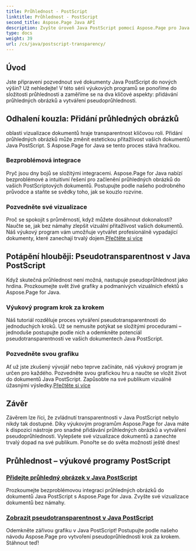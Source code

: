 ```yaml
---
title: Průhlednost - PostScript
linktitle: Průhlednost - PostScript
second_title: Aspose.Page Java API
description: Zvyšte úroveň Java PostScript pomocí Aspose.Page pro Java. Bezproblémově integrujte průhledné obrázky a vytvořte zářivou pseudoprůhlednost pro podmanivé vizualizace.
type: docs
weight: 39
url: /cs/java/postscript-transparency/
---
```

## Úvod

Jste připraveni pozvednout své dokumenty Java PostScript do nových výšin? Už nehledejte! V této sérii výukových programů se ponoříme do složitosti průhlednosti a zaměříme se na dva klíčové aspekty: přidávání průhledných obrázků a vytváření pseudoprůhlednosti.

## Odhalení kouzla: Přidání průhledných obrázků
oblasti vizualizace dokumentů hraje transparentnost klíčovou roli. Přidání průhledných obrázků může změnit estetickou přitažlivost vašich dokumentů Java PostScript. S Aspose.Page for Java se tento proces stává hračkou.

### Bezproblémová integrace
Pryč jsou dny bojů se složitými integracemi. Aspose.Page for Java nabízí bezproblémové a intuitivní řešení pro začlenění průhledných obrázků do vašich PostScriptových dokumentů. Postupujte podle našeho podrobného průvodce a staňte se svědky toho, jak se kouzlo rozvine. 

### Pozvedněte své vizualizace
 Proč se spokojit s průměrností, když můžete dosáhnout dokonalosti? Naučte se, jak bez námahy zlepšit vizuální přitažlivost vašich dokumentů. Náš výukový program vám umožňuje vytvářet profesionálně vypadající dokumenty, které zanechají trvalý dojem.[Přečtěte si více](./add-transparent-image/)

## Potápění hlouběji: Pseudotransparentnost v Java PostScript
Když skutečná průhlednost není možná, nastupuje pseudoprůhlednost jako hrdina. Prozkoumejte svět živé grafiky a podmanivých vizuálních efektů s Aspose.Page for Java.

### Výukový program krok za krokem
Náš tutoriál rozděluje proces vytváření pseudotransparentnosti do jednoduchých kroků. Už se nemusíte potýkat se složitými procedurami – jednoduše postupujte podle nich a odemkněte potenciál pseudotransparentnosti ve vašich dokumentech Java PostScript.

### Pozvedněte svou grafiku
 Ať už jste zkušený vývojář nebo teprve začínáte, náš výukový program je určen pro každého. Pozvedněte svou grafickou hru a naučte se vložit život do dokumentů Java PostScript. Zapůsobte na své publikum vizuálně úžasnými výsledky.[Přečtěte si více](./show-pseudo-transparency/)

## Závěr
Závěrem lze říci, že zvládnutí transparentnosti v Java PostScript nebylo nikdy tak dostupné. Díky výukovým programům Aspose.Page for Java máte k dispozici nástroje pro snadné přidávání průhledných obrázků a vytváření pseudoprůhlednosti. Vylepšete své vizualizace dokumentů a zanechte trvalý dopad na své publikum. Ponořte se do světa možností ještě dnes!
## Průhlednost – výukové programy PostScript
### [Přidejte průhledný obrázek v Java PostScript](./add-transparent-image/)
Prozkoumejte bezproblémovou integraci průhledných obrázků do dokumentů Java PostScript s Aspose.Page for Java. Zvyšte své vizualizace dokumentů bez námahy.
### [Zobrazit pseudotransparentnost v Java PostScript](./show-pseudo-transparency/)
Odemkněte zářivou grafiku v Java PostScript! Postupujte podle našeho návodu Aspose.Page pro vytvoření pseudoprůhlednosti krok za krokem. Stáhnout teď!